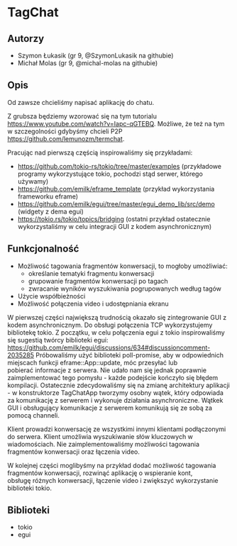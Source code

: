# TagChat

## Autorzy
- Szymon Łukasik (gr 9, @SzymonLukasik na githubie)
- Michał Molas (gr 9, @michal-molas na githubie)

## Opis
Od zawsze chcieliśmy napisać aplikację do chatu.

Z grubsza będziemy wzorować się na tym tutorialu https://www.youtube.com/watch?v=Iapc-qGTEBQ.
Możliwe, że też na tym w szczegolności gdybyśmy chcieli P2P https://github.com/lemunozm/termchat.

Pracując nad pierwszą częścią inspirowaliśmy się przykładami:
- https://github.com/tokio-rs/tokio/tree/master/examples  (przykładowe programy wykorzystujące tokio, pochodzi stąd serwer, którego używamy)
- https://github.com/emilk/eframe_template  (przykład wykorzystania frameworku eframe)
- https://github.com/emilk/egui/tree/master/egui_demo_lib/src/demo (widgety z dema egui)
- https://tokio.rs/tokio/topics/bridging (ostatni przykład ostatecznie wykorzystaliśmy w celu integracji GUI z kodem asynchronicznym)

## Funkcjonalność
- Możliwość tagowania fragmentów konwersacji, to mogłoby umożliwiać:
  - określanie tematyki fragmentu konwersacji
  - grupowanie fragmentów konwersacji po tagach
  - zwracanie wyników wyszukiwania pogrupowanych według tagów
- Użycie współbieżności
- Możliwość połączenia video i udostępniania ekranu

W pierwszej części największą trudnością okazało się zintegrowanie GUI z kodem asynchronicznym.
Do obsługi połączenia TCP wykorzystujemy bibliotekę tokio.
Z początku, w celu połączenia egui z tokio inspirowaliśmy się sugestią twórcy biblioteki egui:
https://github.com/emilk/egui/discussions/634#discussioncomment-2035285
Próbowaliśmy użyć biblioteki poll-promise, aby w odpowiednich miejscach funkcji eframe::App::update, móc przesyłać lub pobierać informacje z serwera.
Nie udało nam się jednak poprawnie zaimplementować tego pomysłu - każde podejście kończyło się błędem kompilacji.
Ostatecznie zdecydowaliśmy się na zmianę architektury aplikacji - w konstruktorze TagChatApp tworzymy osobny wątek, który odpowiada za komunikację z serwerem i wykonuje działania asynchroniczne. Wątkek GUI i obsługujący komunikacje z serwerem komunikują się ze sobą za pomocą channeli.

Klient prowadzi konwersację ze wszystkimi innymi klientami podłączonymi do serwera.
Klient umożliwia wyszukiwanie słów kluczowych w wiadomościach.
Nie zaimplementowaliśmy możliwości tagowania fragmentów konwersacji oraz łączenia video.

W kolejnej części moglibyśmy na przykład dodać możliwość tagowania fragmentów konwersacji, rozwinąć aplikację o wspieranie kont, obsługę różnych konwersacji, łączenie video i zwiększyć wykorzystanie biblioteki tokio.

## Biblioteki
- tokio
- egui
